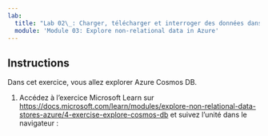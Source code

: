```yaml
---
lab:
  title: "Lab 02\_: Charger, télécharger et interroger des données dans un magasin de données non relationnelles"
  module: 'Module 03: Explore non-relational data in Azure'
---
```


## <a name="instructions"></a>Instructions

Dans cet exercice, vous allez explorer Azure Cosmos DB.

1.  Accédez à l’exercice Microsoft Learn sur https://docs.microsoft.com/learn/modules/explore-non-relational-data-stores-azure/4-exercise-explore-cosmos-db et suivez l’unité dans le navigateur : 
